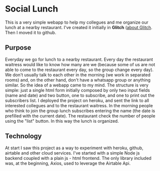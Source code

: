 Social Lunch
============

This is a very simple webapp to help my collegues and me organize our lunch at a nearby restaurant.
I've created it initially in **Glitch** ([about Glitch](https://glitch.com/about).
Then I moved it to github.

Purpose
-------

Everyday we go for lunch to a nearby restaurant. Every day the restaurant waitress would like to know how many are we (because some of us are not able to come to the restaurant every day, so the group change every day).
We don't usually talk to each other in the morning (we work in separated rooms) and, on the other hand, don't have a whatsapp group or anything similar.
So the idea of a webapp came to my mind.
The structure is very simple: just a single html form initially composed by only two input fields (name and date) and two button, one to subscribe, and one to print out the subscribers list.
I deployed the project on heroku, and sent the link to all interested collegues and to the restaurant waitress.
In the morning people who think to join the group lunch subscribes entering the name (the date is prefilled with the current date).
The restaurant check the number of people using the "list" button.
In this way the lunch is organized.

Technology
----------
At start I saw this project as a way to experiment with heroku, github, airtable and other cloud services.
I've started with a simple Node js backend coupled with a plain js - html frontend.
The only library included was, at the beginning, Axios, used to leverage the Airtable Api.


